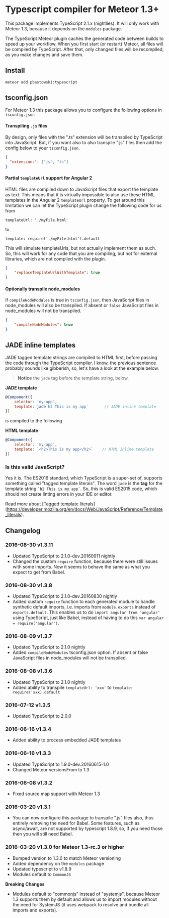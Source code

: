 # Typescript compiler for Meteor 1.3+

This package implements TypeScript 2.1.x (nightlies). It will only work with Meteor 1.3, because it depends on the `modules` package.

The TypeScript Meteor plugin caches the generated code between builds to speed up your workflow. When you first start (or restart) Meteor, all files will be compiled by TypeScript. After that, only changed files will be recompiled, as you make changes and save them.

## Install

    meteor add pbastowski:typescript

## tsconfig.json

For Meteor 1.3 this package allows you to configure the following options in `tsconfig.json`

#### Transpiling `.js` files

By design, only files with the ".ts" extension will be transpiled by TypeScript into JavaScript. But, if you want also to also transpile ".js" files then add the config below to your `tsconfig.json`.

```json
{
  "extensions": ["js", "ts"]
}
```

#### Partial `templateUrl` support for Angular 2

HTML files are compiled down to JavaScript files that export the template as text. This means that it is virtually impossible to also use these HTML templates in the Angular 2 `templateUrl` property. To get around this limitation we can let the TypeScript plugin change the following code for us from  

    templateUrl: './myFile.html'
    
to

    template: require('./myFile.html').default

This will simulate templateUrls, but not actually implement them as such. So, this will work for any code that you are compiling, but not for external libraries, which are not compiled with the plugin.

```json
{
    "replaceTemplateUrlWithTemplate": true
}
```

#### Optionally transpile node_modules

If `compileNodeModules` is true in `tsconfig.json`, then JavaScript files in node_modules will also be transpiled. If absent or `false` JavaScript files in node_modules will not be transpiled.

```json
{
    "compileNodeModules": true
}
```

## JADE inline templates

JADE tagged template strings are compiled to HTML first, before passing the code through the TypeScript compiler. I know, the previous sentence probably sounds like gibberish, so, let's have a look at the example below.

> **Notice** the `jade` tag before the template string, below.

**JADE template**
```javascript
@Component({
    selector: 'my-app',
    template: jade`h2 This is my app`       // JADE inline template
})
```

is compiled to the following

**HTML template**
```javascript
@Component({
    selector: 'my-app',
    template: `<h2>This is my app</h2>`    // HTML inline template
})
```

### Is this valid JavaScript?

Yes it is. The ES2016 standard, which TypeScript is a super-set of, supports something called "tagged template literals". The word `jade` is the **tag** for the template string <code>\`h2 This is my app\`</code>. So, this is valid ES2015 code, which should not create linting errors in your IDE or editor.

Read more about [Tagged template literals] (https://developer.mozilla.org/en/docs/Web/JavaScript/Reference/Template_literals).


## Changelog

### 2016-08-30 v1.3.11

- Updated TypeScript to 2.1.0-dev.20160911 nightly
- Changed the custom `require` function, because there were still issues with some imports. Now it seems to behave the same as what you expect to get from Babel.  

### 2016-08-30 v1.3.8

- Updated TypeScript to 2.1.0-dev.20160830 nightly
- Added custom `require` function to each generated module to handle synthetic default imports, i.e. imports from `module.exports` instead of `exports.default`. This enables us to do `import angular from 'angular'` using TypeScript, just like Babel, instead of having to do this `var angular = require('angular')`.

### 2016-08-09 v1.3.7

- Updated TypeScript to 2.1.0 nightly
- Added `compileNodeModules` tsconfig.json option. If absent or false JavaScript files in node_modules will not be transpiled.

### 2016-08-08 v1.3.6

- Updated TypeScript to 2.1.0 nightly
- Added ability to transpile `templateUrl: 'xxx'` to `template: require('xxx).default`

### 2016-07-12 v1.3.5

- Updated TypeScript to 2.0.0

### 2016-06-16 v1.3.4

- Added ability to process embedded JADE templates

### 2016-06-16 v1.3.3

- Updated TypeScript to 1.9.0-dev.20160615-1.0
- Changed Meteor versionsFrom to 1.3

### 2016-06-08 v1.3.2

- Fixed source map support with Meteor 1.3

### 2016-03-20 v1.3.1

- You can now configure this package to transpile ".js" files also, thus entirely removing the need for Babel. Some features, such as async/await, are not supported by typescript 1.8.9, so, if you need those then you will still need Babel.

### 2016-03-20 v1.3.0 for Meteor 1.3-rc.3 or higher

- Bumped version to 1.3.0 to match Meteor versioning
- Added dependency on the `modules` package
- Updated typescript to v1.8.9
- Modules default to `CommonJS`

**Breaking Changes**

- Modules default to "commonjs" instead of "systemjs", because Meteor 1.3 supports them by default and allows us to import modules without the need for SystemJS (it uses webpack to resolve and bundle all imports and exports).
